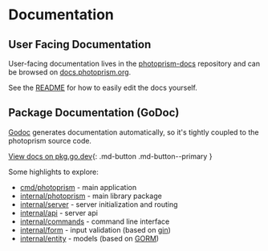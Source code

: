 # Documentation

## User Facing Documentation

User-facing documentation lives in the [photoprism-docs](https://github.com/photoprism/photoprism-docs/)
repository and can be browsed on [docs.photoprism.org](https://docs.photoprism.org/).

See the [README](https://github.com/photoprism/photoprism-docs/#readme) for how to easily edit the docs yourself.

## Package Documentation (GoDoc)

[Godoc](https://blog.golang.org/godoc-documenting-go-code) generates documentation automatically, so it's tightly coupled to the photoprism source code.

[View docs on pkg.go.dev](https://pkg.go.dev/github.com/photoprism/photoprism){: .md-button .md-button--primary }

Some highlights to explore:

+ [cmd/photoprism](https://pkg.go.dev/github.com/photoprism/photoprism/cmd/photoprism) - main application
+ [internal/photoprism](https://pkg.go.dev/github.com/photoprism/photoprism/internal/photoprism) - main library package
+ [internal/server](https://pkg.go.dev/github.com/photoprism/photoprism/internal/server) - server initialization and routing
+ [internal/api](https://pkg.go.dev/github.com/photoprism/photoprism/internal/api) - server api
+ [internal/commands](https://pkg.go.dev/github.com/photoprism/photoprism/internal/commands) - command line interface
+ [internal/form](https://pkg.go.dev/github.com/photoprism/photoprism/internal/form) - input validation (based on [gin](https://github.com/gin-gonic/gin#model-binding-and-validation))
+ [internal/entity](https://pkg.go.dev/github.com/photoprism/photoprism/internal/entity) - models (based on [GORM](http://gorm.io/))
